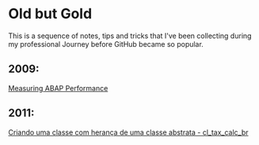# Old but Gold

This is a sequence of notes, tips and tricks that I've been collecting during my professional Journey before GitHub became so popular.

## 2009:
[Measuring ABAP Performance](https://github.com/marianalarab/OLDBUTGOLD/blob/main/MeasuringPerformance.md)

## 2011:
[Criando uma classe com herança de uma classe abstrata - cl_tax_calc_br](cl_tax_calc_br.md)
